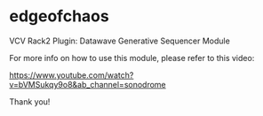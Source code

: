 # edgeofchaos
VCV Rack2 Plugin: Datawave Generative Sequencer Module

For more info on how to use this module, please refer to this video:

https://www.youtube.com/watch?v=bVMSukqy9o8&ab_channel=sonodrome

Thank you!
